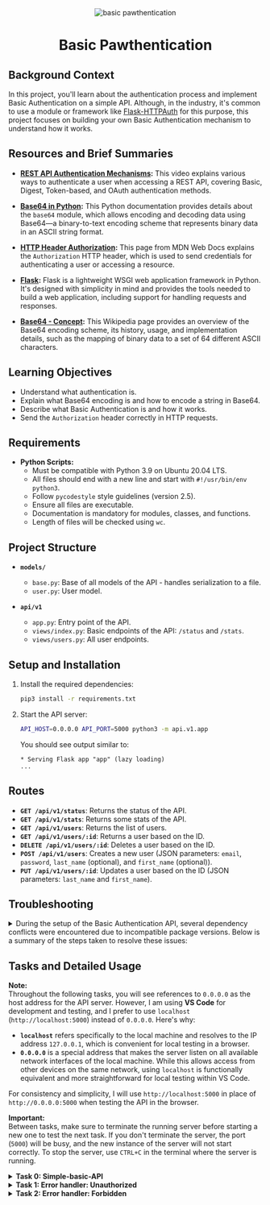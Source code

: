 
<div align="center">
  <img src="https://github.com/user-attachments/assets/68a4c398-6158-43b2-a6f2-ec1a357f5390" alt="basic pawthentication">
</div>


<div align="center">
  <h1>Basic Pawthentication</h1>
</div>

## Background Context

In this project, you'll learn about the authentication process and implement Basic Authentication on a simple API. Although, in the industry, it's common to use a module or framework like [Flask-HTTPAuth](https://flask-httpauth.readthedocs.io/en/latest/) for this purpose, this project focuses on building your own Basic Authentication mechanism to understand how it works.

## Resources and Brief Summaries

- **[REST API Authentication Mechanisms](https://www.youtube.com/watch?v=501dpx2IjGY):** This video explains various ways to authenticate a user when accessing a REST API, covering Basic, Digest, Token-based, and OAuth authentication methods.
  
- **[Base64 in Python](https://docs.python.org/3.9/library/base64.html):** This Python documentation provides details about the `base64` module, which allows encoding and decoding data using Base64—a binary-to-text encoding scheme that represents binary data in an ASCII string format.
  
- **[HTTP Header Authorization](https://developer.mozilla.org/en-US/docs/Web/HTTP/Headers/Authorization):** This page from MDN Web Docs explains the `Authorization` HTTP header, which is used to send credentials for authenticating a user or accessing a resource.
  
- **[Flask](https://palletsprojects.com/projects/flask/):** Flask is a lightweight WSGI web application framework in Python. It's designed with simplicity in mind and provides the tools needed to build a web application, including support for handling requests and responses.
  
- **[Base64 - Concept](https://en.wikipedia.org/wiki/Base64):** This Wikipedia page provides an overview of the Base64 encoding scheme, its history, usage, and implementation details, such as the mapping of binary data to a set of 64 different ASCII characters.

## Learning Objectives
- Understand what authentication is.
- Explain what Base64 encoding is and how to encode a string in Base64.
- Describe what Basic Authentication is and how it works.
- Send the `Authorization` header correctly in HTTP requests.

## Requirements

- **Python Scripts:**
  - Must be compatible with Python 3.9 on Ubuntu 20.04 LTS.
  - All files should end with a new line and start with `#!/usr/bin/env python3`.
  - Follow `pycodestyle` style guidelines (version 2.5).
  - Ensure all files are executable.
  - Documentation is mandatory for modules, classes, and functions.
  - Length of files will be checked using `wc`.

## Project Structure

- **`models/`**
  - `base.py`: Base of all models of the API - handles serialization to a file.
  - `user.py`: User model.

- **`api/v1`**
  - `app.py`: Entry point of the API.
  - `views/index.py`: Basic endpoints of the API: `/status` and `/stats`.
  - `views/users.py`: All user endpoints.

## Setup and Installation

1. Install the required dependencies:
   ```bash
   pip3 install -r requirements.txt
   ```

2. Start the API server:
   ```bash
   API_HOST=0.0.0.0 API_PORT=5000 python3 -m api.v1.app
   ```

   You should see output similar to:
   ```
   * Serving Flask app "app" (lazy loading)
   ...
   ```

## Routes

- **`GET /api/v1/status`**: Returns the status of the API.
- **`GET /api/v1/stats`**: Returns some stats of the API.
- **`GET /api/v1/users`**: Returns the list of users.
- **`GET /api/v1/users/:id`**: Returns a user based on the ID.
- **`DELETE /api/v1/users/:id`**: Deletes a user based on the ID.
- **`POST /api/v1/users`**: Creates a new user (JSON parameters: `email`, `password`, `last_name` (optional), and `first_name` (optional)).
- **`PUT /api/v1/users/:id`**: Updates a user based on the ID (JSON parameters: `last_name` and `first_name`).

## Troubleshooting
<details> <summary>
During the setup of the Basic Authentication API, several dependency conflicts were encountered due to incompatible package versions. Below is a summary of the steps taken to resolve these issues:</summary>

1. **Identified Dependency Conflicts:**
   - The initial error was due to an incompatibility between `Jinja2==2.11.2` and `MarkupSafe` versions. `Jinja2` required an older version of `MarkupSafe` that included the `soft_unicode` function, which was removed in newer versions.

2. **Downgraded `MarkupSafe` to a Compatible Version:**
   - Downgraded `MarkupSafe` to version `1.1.1` using:
     ```bash
     pip3 install markupsafe==1.1.1
     ```
   - This resolved the `soft_unicode` issue but led to another conflict with `Werkzeug`, which required a newer version of `MarkupSafe`.

3. **Aligned All Package Versions:**
   - To ensure compatibility across all dependencies, the following versions were installed:
     ```bash
     pip3 install Flask==1.1.2 Flask-Cors==3.0.8 Jinja2==2.11.2 requests==2.18.4 pycodestyle==2.6.0 MarkupSafe==1.1.1 Werkzeug==1.0.1
     ```
   - This included downgrading `Werkzeug` to version `1.0.1` to be compatible with the older `MarkupSafe`.

4. **Addressed `itsdangerous` Import Error:**
   - An import error occurred due to the installed version of `itsdangerous` (`2.1.2`) being incompatible with `Flask==1.1.2`.
   - Downgraded `itsdangerous` to version `1.1.0` to match the requirements of `Flask`:
     ```bash
     pip3 install itsdangerous==1.1.0
     ```

5. **Verified All Versions:**
   - Used the following command to verify the correct versions of all dependencies:
     ```bash
     pip3 list | grep -E 'Flask|Flask-Cors|Jinja2|requests|pycodestyle|MarkupSafe|Werkzeug|itsdangerous'
     ```

6. **Successfully Started the API Server:**
   - After aligning all package versions correctly, the API server started without errors using:
     ```bash
     API_HOST=0.0.0.0 API_PORT=5000 python3 -m api.v1.app
     ```


By carefully downgrading or upgrading packages to their compatible versions, the dependency conflicts were resolved, and the API was successfully launched.


</details>

## Tasks and Detailed Usage

**Note:**  
Throughout the following tasks, you will see references to `0.0.0.0` as the host address for the API server. However, I am using **VS Code** for development and testing, and I prefer to use `localhost` (`http://localhost:5000`) instead of `0.0.0.0`. Here's why:

- **`localhost`** refers specifically to the local machine and resolves to the IP address `127.0.0.1`, which is convenient for local testing in a browser.
- **`0.0.0.0`** is a special address that makes the server listen on all available network interfaces of the local machine. While this allows access from other devices on the same network, using `localhost` is functionally equivalent and more straightforward for local testing within VS Code.

For consistency and simplicity, I will use `http://localhost:5000` in place of `http://0.0.0.0:5000` when testing the API in the browser.

**Important:**  
Between tasks, make sure to terminate the running server before starting a new one to test the next task. If you don't terminate the server, the port (`5000`) will be busy, and the new instance of the server will not start correctly. To stop the server, use `CTRL+C` in the terminal where the server is running.

<details>
<summary><strong>Task 0: Simple-basic-API</strong></summary>

### Description

This task involves setting up and running a simple API that contains a single model, `User`. The users are stored using a serialization/deserialization mechanism in files. The goal is to start the API server and confirm its functionality by making a request to a specific endpoint.

### Step-by-Step Instructions

1. **Download the Project Files:**
   - I downloaded the provided `archive.zip` containing the necessary files for the project.
   - I then extracted the contents of `archive.zip`. There was a folder named `SimpleAPI` with the following files:
     - `requirements.txt`: Lists all dependencies needed to run the API.
     - `models/`: Contains the user model and base model for handling serialization.
     - `api/v1/`: Contains the API application and endpoint views.
     - `README.md`: I incorporated relevant pieces into this README.md.

2. **Move the Files to Your Repository:**
   - I moved the contents of the `SimpleAPI` folder (`models`, `api`, `requirements.txt`, and `README.md`) to the root of your repository directory (`atlas-web_back_end/Basic_authentication`).

3. **Install the Required Dependencies:**
   - Open a terminal and navigate to the root of your repository:
     ```bash
     cd path/to/atlas-web_back_end/Basic_authentication
     ```
   - Install the required dependencies specified in `requirements.txt`:
     ```bash
     pip3 install -r requirements.txt
     ```
   - If you encounter any dependency issues, refer to the [Troubleshooting](#troubleshooting) section for steps to resolve them.

4. **Start the API Server:**
   - Once all dependencies are installed, start the API server using the following command:
     ```bash
     API_HOST=0.0.0.0 API_PORT=5000 python3 -m api.v1.app
     ```
   - You should see output indicating the Flask app is being served:
     ```
     * Serving Flask app "app" (lazy loading)
     ...
     ```

5. **Test the API:**
   - In another terminal tab, make a GET request to the `/status` endpoint to confirm the API is running correctly:
     ```bash
     curl "http://0.0.0.0:5000/api/v1/status" -vvv
     ```
   - The expected output should be similar to:
     ```
     *   Trying 0.0.0.0:5000...
     * Connected to 0.0.0.0 (127.0.0.1) port 5000 (#0)
     > GET /api/v1/status HTTP/1.1
     > Host: 0.0.0.0:5000
     > User-Agent: curl/7.81.0
     > Accept: */*
     > 
     * Mark bundle as not supporting multiuse
     * HTTP 1.0, assume close after body
     < HTTP/1.0 200 OK
     < Content-Type: application/json
     < Content-Length: 16
     < Access-Control-Allow-Origin: *
     < Server: Werkzeug/1.0.1 Python/3.10.12
     < Date: Tue, 10 Sep 2024 19:33:19 GMT
     < 
     {"status":"OK"}
     * Closing connection 0
     ```
   - This confirms that the API server is running and responding correctly.
   - **Using a Web Browser:**
     - Open your web browser (e.g., Chrome, Firefox, Safari).
     - In the address bar, type the following URL and press Enter:
       ```
       http://localhost:5000/api/v1/status
       ```
     - The browser should display the following JSON response:
       ```json
       {"status":"OK"}
       ```
     - This confirms that the API server is running correctly and responding to HTTP GET requests.

![Screenshot 2024-09-10 164300](https://github.com/user-attachments/assets/b9fde9c9-05f8-4d07-9228-72609de2f789)

</details>

<details>
<summary><strong>Task 1: Error handler: Unauthorized</strong></summary>

### Description

This task involves adding a new error handler for unauthorized access (HTTP status code 401) in `api/v1/app.py` and creating an endpoint that triggers this error in `api/v1/views/index.py`.

### Step-by-Step Instructions

1. **Edit `api/v1/app.py`:**
   - Add a new error handler for the 401 status code. The response should be a JSON object `{"error": "Unauthorized"}` with a status code of `401`. Use `jsonify` from Flask to format the response.
   - The updated `app.py` should look like this:

   ```python
   #!/usr/bin/env python3
   """
   Route module for the API
   """
   from os import getenv
   from api.v1.views import app_views
   from flask import Flask, jsonify, abort, request
   from flask_cors import (CORS, cross_origin)
   import os

   app = Flask(__name__)
   app.register_blueprint(app_views)
   CORS(app, resources={r"/api/v1/*": {"origins": "*"}})

   @app.errorhandler(404)
   def not_found(error) -> str:
       """ Not found handler
       """
       return jsonify({"error": "Not found"}), 404

   @app.errorhandler(401)
   def unauthorized(error) -> str:
       """ Unauthorized handler
       """
       return jsonify({"error": "Unauthorized"}), 401

   if __name__ == "__main__":
       host = getenv("API_HOST", "0.0.0.0")
       port = getenv("API_PORT", "5000")
       app.run(host=host, port=port)
   ```

2. **Edit `api/v1/views/index.py`:**
   - Add a new endpoint `/api/v1/unauthorized` that raises a 401 error using `abort(401)`.
   - The updated `index.py` should look like this:

   ```python
   #!/usr/bin/env python3
   """ Module of Index views
   """
   from flask import jsonify, abort
   from api.v1.views import app_views

   @app_views.route('/status', methods=['GET'], strict_slashes=False)
   def status() -> str:
       """ GET /api/v1/status
       Return:
         - the status of the API
       """
       return jsonify({"status": "OK"})

   @app_views.route('/stats/', strict_slashes=False)
   def stats() -> str:
       """ GET /api/v1/stats
       Return:
         - the number of each objects
       """
       from models.user import User
       stats = {}
       stats['users'] = User.count()
       return jsonify(stats)

   @app_views.route('/unauthorized', methods=['GET'], strict_slashes=False)
   def unauthorized_endpoint():
       """ GET /api/v1/unauthorized
       Raise:
         - a 401 error
       """
       abort(401)
   ```

3. **Start the API Server:**
   - Run the following command to start the API server:
     ```bash
     API_HOST=0.0.0.0 API_PORT=5000 python3 -m api.v1.app
     ```
   - You should see output indicating the Flask app is running:
     ```
     * Running on http://0.0.0.0:5000/ (Press CTRL+C to quit)
     ```

4. **Test the Unauthorized Endpoint:**
   - In a new terminal tab, use `curl` to test the new endpoint:
     ```bash
     curl "http://0.0.0.0:5000/api/v1/unauthorized"
     ```
   - The expected output should be:
     ```json
     {"error":"Unauthorized"}
     ```
   - You can also use the `-vvv` flag for a verbose output:
     ```bash
     curl "http://0.0.0.0:5000/api/v1/unauthorized" -vvv
     ```
   - The verbose output should show:
     ```
     *   Trying 0.0.0.0:5000...
     * Connected to 0.0.0.0 (127.0.0.1) port 5000 (#0)
     > GET /api/v1/unauthorized HTTP/1.1
     > Host: 0.0.0.0:5000
     > User-Agent: curl/7.81.0
     > Accept: */*
     > 
     * Mark bundle as not supporting multiuse
     * HTTP 1.0, assume close after body
     < HTTP/1.0 401 UNAUTHORIZED
     < Content-Type: application/json
     < Content-Length: 25
     < Access-Control-Allow-Origin: *
     < Server: Werkzeug/1.0.1 Python/3.10.12
     < Date: Tue, 10 Sep 2024 20:59:56 GMT
     < 
     {"error":"Unauthorized"}
     * Closing connection 0
     ```

   - This confirms that the API server is running and the 401 error handler is working correctly.
    - **Using a Web Browser:**
     - Open your web browser (e.g., Chrome, Firefox, Safari).
     - In the address bar, type the following URL and press Enter:
       ```
       http://localhost:5000/api/v1/unauthorized
       ```
     - The browser should display the following JSON response:
       ```json
       {"error":"Unauthorized"}
       ```
     - This confirms that the API server is running correctly and handling unauthorized access as expected.
   
![Screenshot 2024-09-10 164313](https://github.com/user-attachments/assets/4d9e2908-8b38-4194-872f-683949861ca3)


</details>

<details>
<summary><strong>Task 2: Error handler: Forbidden</strong></summary>

### Description

This task involves adding a new error handler for the 403 Forbidden status code in `api/v1/app.py` and creating an endpoint `/api/v1/forbidden` in `api/v1/views/index.py` that triggers this error using `abort(403)`.

### Step-by-Step Instructions

1. **Edit `api/v1/app.py`:**
   - Add a new error handler for the 403 status code. The response should be a JSON object `{"error": "Forbidden"}` with a status code of `403`. Use `jsonify` from Flask to format the response.

  
   **Updated `api/v1/app.py`:**

   ```python
   #!/usr/bin/env python3
   """
   Route module for the API
   """
   from os import getenv
   from api.v1.views import app_views
   from flask import Flask, jsonify, abort, request
   from flask_cors import (CORS, cross_origin)
   import os

   app = Flask(__name__)
   app.register_blueprint(app_views)
   CORS(app, resources={r"/api/v1/*": {"origins": "*"}})

   @app.errorhandler(404)
   def not_found(error) -> str:
       """ Not found handler """
       return jsonify({"error": "Not found"}), 404

   @app.errorhandler(401)
   def unauthorized(error) -> str:
       """ Unauthorized handler """
       return jsonify({"error": "Unauthorized"}), 401

   @app.errorhandler(403)
   def forbidden(error) -> str:
       """ Forbidden handler """
       return jsonify({"error": "Forbidden"}), 403

   if __name__ == "__main__":
       host = getenv("API_HOST", "0.0.0.0")
       port = getenv("API_PORT", "5000")
       app.run(host=host, port=port)
   ```

2. **Edit `api/v1/views/index.py`:**
   - Add a new endpoint `/api/v1/forbidden` that raises a 403 error using `abort(403)`.

   **Updated `api/v1/views/index.py`:**

   ```python
   #!/usr/bin/env python3
   """ Module of Index views """
   from flask import jsonify, abort
   from api.v1.views import app_views

   @app_views.route('/status', methods=['GET'], strict_slashes=False)
   def status() -> str:
       """ GET /api/v1/status
       Return:
         - the status of the API
       """
       return jsonify({"status": "OK"})

   @app_views.route('/stats/', strict_slashes=False)
   def stats() -> str:
       """ GET /api/v1/stats
       Return:
         - the number of each objects
       """
       from models.user import User
       stats = {}
       stats['users'] = User.count()
       return jsonify(stats)

   @app_views.route('/unauthorized', methods=['GET'], strict_slashes=False)
   def unauthorized_endpoint():
       """ GET /api/v1/unauthorized
       Raise:
         - a 401 error
       """
       abort(401)

   @app_views.route('/forbidden', methods=['GET'], strict_slashes=False)
   def forbidden_endpoint():
       """ GET /api/v1/forbidden
       Raise:
         - a 403 error
       """
       abort(403)
   ```

3. **Start the API Server:**
   - Run the following command to start the API server:
     ```bash
     API_HOST=0.0.0.0 API_PORT=5000 python3 -m api.v1.app
     ```
   - You should see output indicating the Flask app is running:
     ```
     * Running on http://0.0.0.0:5000/ (Press CTRL+C to quit)
     ```

4. **Test the Forbidden Endpoint:**

   - **Using `curl` in the Terminal:**
     - In a new terminal tab, use `curl` to test the new endpoint:
       ```bash
       curl "http://localhost:5000/api/v1/forbidden"
       ```
     - The expected output should be:
       ```json
       {"error":"Forbidden"}
       ```
     - You can also use the `-vvv` flag for a verbose output:
       ```bash
       curl "http://localhost:5000/api/v1/forbidden" -vvv
       ```
     - The verbose output should show:
       ```
       *   Trying 0.0.0.0:5000...
       * Connected to 0.0.0.0 (127.0.0.1) port 5000 (#0)
       > GET /api/v1/forbidden HTTP/1.1
       > Host: 0.0.0.0:5000
       > User-Agent: curl/7.81.0
       > Accept: */*
       > 
       * Mark bundle as not supporting multiuse
       * HTTP 1.0, assume close after body
       < HTTP/1.0 403 FORBIDDEN
       < Content-Type: application/json
       < Content-Length: 27
       < Access-Control-Allow-Origin: *
       < Server: Werkzeug/1.0.1 Python/3.10.12
       < Date: Tue, 10 Sep 2024 22:00:56 GMT
       < 
       {"error":"Forbidden"}
       * Closing connection 0
       ```

     - This confirms that the API server is running and the 403 error handler is working correctly.

   - **Using a Web Browser:**
     - Open your web browser (e.g., Chrome, Firefox, Safari).
     - In the address bar, type the following URL and press Enter:
       ```
       http://localhost:5000/api/v1/forbidden
       ```
     - The browser should display the following JSON response:
       ```json
       {"error":"Forbidden"}
       ```
     - This confirms that the API server is running correctly and handling forbidden access as expected.

![Screenshot 2024-09-10 173146](https://github.com/user-attachments/assets/09622d33-322b-4788-a801-ea1a3bdc2f51)


</details>
